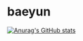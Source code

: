 # baeyun

[![Anurag's GitHub stats](https://github-readme-stats.vercel.app/api?username=baeyun&show_icons=true&count_private=true&include_all_commits=true)](https://github.com/anuraghazra/github-readme-stats)
